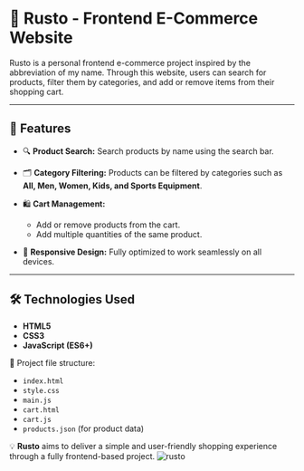 # 🛒 Rusto - Frontend E-Commerce Website

Rusto is a personal frontend e-commerce project inspired by the abbreviation of my name.
Through this website, users can search for products, filter them by categories, and add or remove items from their shopping cart.

---

## 🚀 Features

* 🔍 **Product Search:** Search products by name using the search bar.
* 🗂️ **Category Filtering:** Products can be filtered by categories such as **All, Men, Women, Kids, and Sports Equipment**.
* 🛍️ **Cart Management:**

  * Add or remove products from the cart.
  * Add multiple quantities of the same product.
* 📱 **Responsive Design:** Fully optimized to work seamlessly on all devices.

---

## 🛠️ Technologies Used

* **HTML5**
* **CSS3**
* **JavaScript (ES6+)**

📂 Project file structure:

* `index.html`
* `style.css`
* `main.js`
* `cart.html`
* `cart.js`
* `products.json` (for product data)

💡 **Rusto** aims to deliver a simple and user-friendly shopping experience through a fully frontend-based project.
![rusto](https://github.com/user-attachments/assets/07860a42-62b7-49d2-87fe-5f0863f19383)

